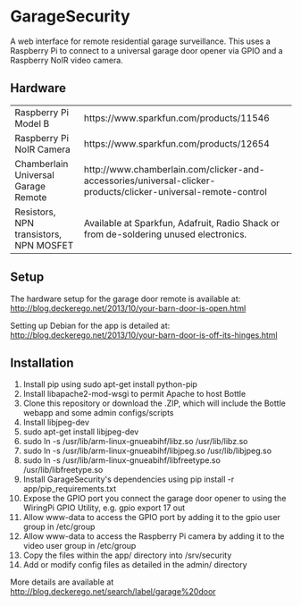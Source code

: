 GarageSecurity
==============

A web interface for remote residential garage surveillance. This uses a Raspberry Pi to connect to a universal garage door opener via GPIO and a Raspberry NoIR video camera. 

Hardware
--------

<table>
  <tr>
    <td>Raspberry Pi Model B</td>
    <td>https://www.sparkfun.com/products/11546</td>
  </tr>
  <tr>
    <td>Raspberry Pi NoIR Camera</td>
    <td>https://www.sparkfun.com/products/12654</td>
  </tr>
  <tr>
    <td>Chamberlain Universal Garage Remote</td>
    <td>http://www.chamberlain.com/clicker-and-accessories/universal-clicker-products/clicker-universal-remote-control</td>
  </tr>
  <tr>
    <td>Resistors, NPN transistors, NPN MOSFET</td>
    <td>Available at Sparkfun, Adafruit, Radio Shack or from de-soldering unused electronics.</td>
  </tr>
</table>

Setup
-----

The hardware setup for the garage door remote is available at: http://blog.deckerego.net/2013/10/your-barn-door-is-open.html

Setting up Debian for the app is detailed at: http://blog.deckerego.net/2013/10/your-barn-door-is-off-its-hinges.html


Installation
------------

1. Install pip using sudo apt-get install python-pip
2. Install libapache2-mod-wsgi to permit Apache to host Bottle
3. Clone this repository or download the .ZIP, which will include the Bottle webapp and some admin configs/scripts
4. Install libjpeg-dev
  1. sudo apt-get install libjpeg-dev
  2. sudo ln -s /usr/lib/arm-linux-gnueabihf/libz.so /usr/lib/libz.so
  3. sudo ln -s /usr/lib/arm-linux-gnueabihf/libjpeg.so /usr/lib/libjpeg.so
  4. sudo ln -s /usr/lib/arm-linux-gnueabihf/libfreetype.so /usr/lib/libfreetype.so
5. Install GarageSecurity's dependencies using pip install -r app/pip_requirements.txt
6. Expose the GPIO port you connect the garage door opener to using the WiringPi GPIO Utility, e.g. gpio export 17 out
7. Allow www-data to access the GPIO port by adding it to the gpio user group in /etc/group
8. Allow www-data to access the Raspberry Pi camera by adding it to the video user group in /etc/group
9. Copy the files within the app/ directory into /srv/security
10. Add or modify config files as detailed in the admin/ directory

More details are available at http://blog.deckerego.net/search/label/garage%20door